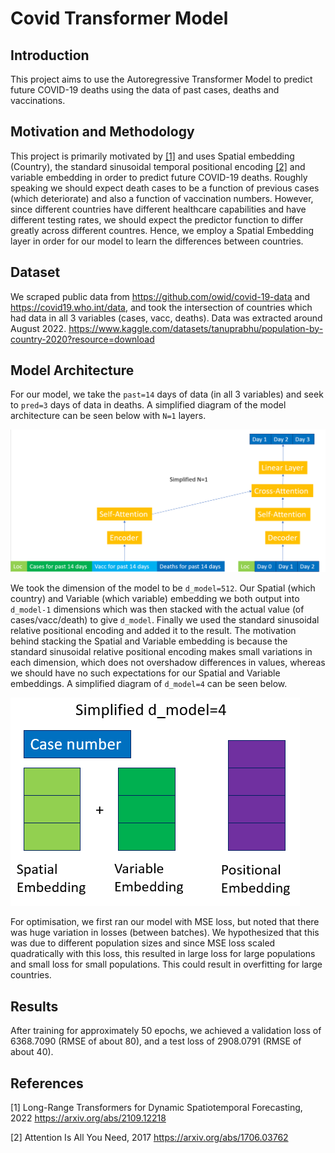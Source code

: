# Covid Transformer Model

## Introduction

This project aims to use the Autoregressive Transformer Model to predict future COVID-19 deaths using the data of past cases, deaths and vaccinations.

## Motivation and Methodology

This project is primarily motivated by [[1]](#1) and uses Spatial embedding (Country), the standard sinusoidal temporal positional encoding [[2]](#2) and variable embedding in order to predict future COVID-19 deaths. Roughly speaking we should expect death cases to be a function of previous cases  (which deteriorate) and also a function of vaccination numbers. However, since different countries have different healthcare capabilities and have different testing rates, we should expect the predictor function to differ greatly across different countres. Hence, we employ a Spatial Embedding layer in order for our model to learn the differences between countries. 

## Dataset

We scraped public data from https://github.com/owid/covid-19-data and https://covid19.who.int/data, and took the intersection of countries which had data in all 3 variables (cases, vacc, deaths). Data was extracted around August 2022. 
https://www.kaggle.com/datasets/tanuprabhu/population-by-country-2020?resource=download

## Model Architecture

For our model, we take the `past=14` days of data (in all 3 variables) and seek to `pred=3` days of data in deaths. A simplified diagram of the model architecture can be seen below with `N=1` layers.

![Simplified Model Architecture](images/model_architecture.png?raw=True)

We took the dimension of the model to be `d_model=512`. Our Spatial (which country) and Variable (which variable) embedding we both output into `d_model-1` dimensions which was then stacked with the actual value (of cases/vacc/death) to give `d_model`. Finally we used the standard sinusoidal relative positional encoding and added it to the result. The motivation behind stacking the Spatial and Variable embedding is because the standard sinusoidal relative positional encoding makes small variations in each dimension, which does not overshadow differences in values, whereas we should have no such expectations for our Spatial and Variable embeddings. A simplified diagram of `d_model=4` can be seen below. 

![Simplified Embedding Architecture](images/embedding_architecture.png?raw=True)

For optimisation, we first ran our model with MSE loss, but noted that there was huge variation in losses (between batches). We hypothesized that this was due to different population sizes and since MSE loss scaled quadratically with this loss, this resulted in large loss for large populations and small loss for small populations. This could result in overfitting for large countries. 

## Results
After training for approximately 50 epochs, we achieved a validation loss of 6368.7090 (RMSE of about 80), and a test loss of 2908.0791 (RMSE of about 40). 



## References
<a id="1">[1]</a> 
Long-Range Transformers for Dynamic Spatiotemporal Forecasting, 2022 https://arxiv.org/abs/2109.12218

<a id="2">[2]</a>
Attention Is All You Need, 2017 https://arxiv.org/abs/1706.03762
